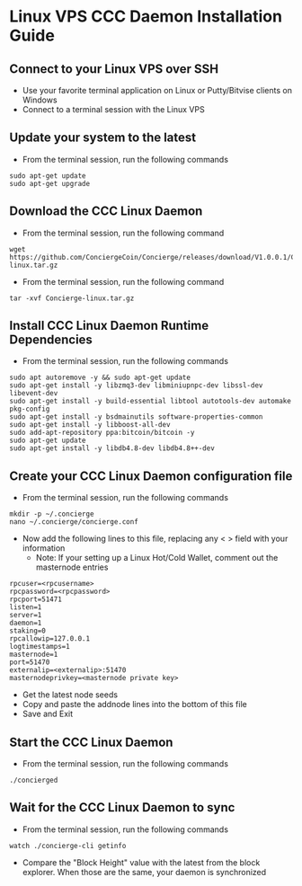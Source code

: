 # Linux VPS CCC Daemon Installation Guide

## Connect to your Linux VPS over SSH

  * Use your favorite terminal application on Linux or Putty/Bitvise clients on Windows
  * Connect to a terminal session with the Linux VPS
  
## Update your system to the latest

  * From the terminal session, run the following commands
  ```
  sudo apt-get update
  sudo apt-get upgrade
  ```
  
## Download the CCC Linux Daemon

  * From the terminal session, run the following command
  ```
  wget https://github.com/ConciergeCoin/Concierge/releases/download/V1.0.0.1/Concierge-linux.tar.gz
  ```
  * From the terminal session, run the following command
  ```
  tar -xvf Concierge-linux.tar.gz
  ```
  
## Install CCC Linux Daemon Runtime Dependencies

  * From the terminal session, run the following commands
  ```
  sudo apt autoremove -y && sudo apt-get update
  sudo apt-get install -y libzmq3-dev libminiupnpc-dev libssl-dev libevent-dev
  sudo apt-get install -y build-essential libtool autotools-dev automake pkg-config
  sudo apt-get install -y bsdmainutils software-properties-common
  sudo apt-get install -y libboost-all-dev
  sudo add-apt-repository ppa:bitcoin/bitcoin -y
  sudo apt-get update
  sudo apt-get install -y libdb4.8-dev libdb4.8++-dev
  ```
  
## Create your CCC Linux Daemon configuration file

* From the terminal session, run the following commands
```
mkdir -p ~/.concierge
nano ~/.concierge/concierge.conf
```

* Now add the following lines to this file, replacing any < > field with your information
  * Note: If your setting up a Linux Hot/Cold Wallet, comment out the masternode entries
```
rpcuser=<rpcusername>
rpcpassword=<rpcpassword>
rpcport=51471
listen=1
server=1
daemon=1
staking=0
rpcallowip=127.0.0.1
logtimestamps=1
masternode=1
port=51470
externalip=<externalip>:51470
masternodeprivkey=<masternode private key>
```

* Get the latest node seeds 
* Copy and paste the addnode lines into the bottom of this file
* Save and Exit

## Start the CCC Linux Daemon

* From the terminal session, run the following commands
```
./concierged
```

## Wait for the CCC Linux Daemon to sync

* From the terminal session, run the following commands
```
watch ./concierge-cli getinfo
```
* Compare the "Block Height" value with the latest from the block explorer. When those are the same, your daemon is synchronized 
